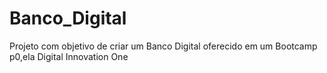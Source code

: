 # Banco_Digital
Projeto com objetivo de criar um Banco Digital oferecido em um Bootcamp p0,ela Digital Innovation One
